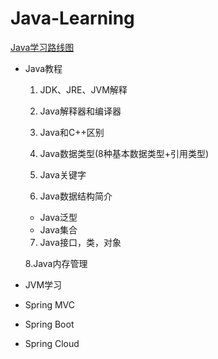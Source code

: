 # Java-Learning
[Java学习路线图](https://www.cnblogs.com/biehongli/p/5754555.html)

- Java教程
  1. JDK、JRE、JVM解释 

  2. Java解释器和编译器

  3. Java和C++区别

  4. Java数据类型(8种基本数据类型+引用类型)

  5. Java关键字

  6. Java数据结构简介
    - Java泛型
    - Java集合
  7. Java接口，类，对象

  8.Java内存管理
  
- JVM学习

- Spring MVC

- Spring Boot

- Spring Cloud
